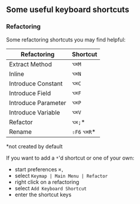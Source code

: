 ## Some useful keyboard shortcuts

### Refactoring
Some refactoring shortcuts you may find helpful:

| Refactoring         | Shortcut     |
| ---                 | ---          |
| Extract Method      | `⌥⌘M`        |
| Inline              | `⌥⌘N`        |
| Introduce Constant  | `⌥⌘C`        |
| Introduce Field     | `⌥⌘F`        |
| Introduce Parameter | `⌥⌘P`        |
| Introduce Variable  | `⌥⌘V`        |
| Refactor            | `⌥⌘;`*       |
| Rename              | `⇧F6` `⌥⌘R`* |

*not created by default

If you want to add a `*`'d shortcut or one of your own:
- start preferences `⌘,`
- select `Keymap | Main Menu | Refactor`
- right click on a refactoring
- select `Add Keyboard Shortcut`
- enter the shortcut keys

